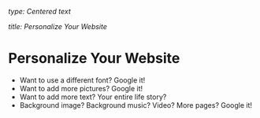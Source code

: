 _type: Centered text_

_title: Personalize Your Website_
# Personalize Your Website
- Want to use a different font? Google it!  
- Want to add more pictures? Google it!  
- Want to add more text? Your entire life story?
- Background image? Background music? Video? More pages? Google it!
